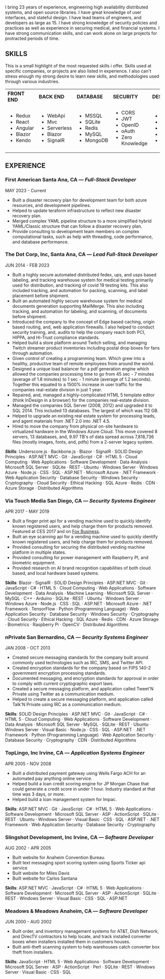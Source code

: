 <p>
I bring 23 years of experience, engineering high availability distributed systems, and open source libraries. I have great knowledge of user interfaces, and stateful design. I have lead teams of engineers, and developers as large as 15. I have strong knowledge of security policies and practices as well as experience in securing medical, and financial systems. I have strong communication skills, and can work alone on large projects for protracted periods of time.
</p>

## SKILLS

This is a small highlight of the most requested skills i offer. Skills used at specific companies, or projects are also listed in experience. I also can't stress enough my strong desire to learn new skills, and methodologies used through various industries.

<table>
  <tbody>
    <tr>
      <th align="left">FRONT END</th>
      <th align="left">BACK END</th>
      <th align="left">DATABASE</th>
      <th align="left">SECURITY</th>
      <th align="left">DESIGN</th>
    </tr>
    <tr>
      <td align="left">
         <ul>
            <li>Redux</li>
            <li>React</li>
            <li>Angular</li>
            <li>Blazor</li>
            <li>Kendo</li>
         </ul>
      </td>
      <td align="left">
         <ul>
            <li>WebApi</li>
            <li>Mvc</li>
            <li>Serverless</li>
            <li>Blazor</li>
            <li>SignalR</li>
         </ul>
      </td>
      <td align="left">
         <ul>
            <li>MSSQL</li>
            <li>SQLite</li>
            <li>Redis</li>
            <li>MySQL</li>
            <li>MongoDB</li>
         </ul>
      </td>
      <td align="left">
         <ul>
            <li>CORS</li>
            <li>JWT</li>
            <li>OpenID</li>
            <li>oAuth</li>
            <li>Zero Knowledge</li>
         </ul>
      </td>
      <td align="left">
         <ul>
            <li>SOLID</li>
            <li>Stateful</li>
            <li>Microservices</li>
            <li>Distributed</li>
            <li>Immutable</li>
         </ul>
      </td>
    </tr>
  </tbody>
</table>

## EXPERIENCE

### **First American**  Santa Ana, CA — *Full-Stack Developer*
MAY 2023 - Current

* Built a disaster recovery plan for development team for both azure resources, and development pipelines.
* Helped to update teraform infrastructure to reflect new disaster recovery plan.
* Merged complex YAML pipeline structure to a more simplified hybrid YAML/Classic structure that can follow a disaster recovery plan.
* Provide consulting to development team members on complex computational tasks, such as help with threading, code performance, and database performance.

### **The Dot Corp, Inc,** Santa Ana, CA — *Lead Full-Stack Developer*
JUN 2014 - FEB 2023

* Built a highly secure automated distributed fedex, ups, and usps based labeling, and tracking warehouse system for medical testing primarily used for distribution, and tracking of covid 19 testing kits. This also included tracking, and automation for packing, scanning, and label placement before shipment.
* Built an automated highly secure warehouse system for medical documents generation supporting MailMerge. This also including tracking, and automation for labeling, and scanning, of documents before shipment.
* Introduced the company to the concept of Edge based caching, origin based routing, and, web application firewalls. I also helped to conduct security training, and, audits to help the company reach both PCI, HIPPA, and Hi-Trust compliance standards.
* Helped build a store platform around Twitch selling, and managing Twitch streamer product inventories including postal drop boxes for fans through automation.
* Given control of creating a programming team. Which grew into a healthy, productive team of remote employees from around the world.
* Designed a unique load balancer for a pdf generation engine which allowed the companies processing time to go from 45 sec - 7 minutes (average of 1.8 minutes) to 1 sec - 1 minute (average of 1.2 seconds). Together this equated to a 1500% increase in user traffic for the companies real-estate division in just 1 year.
* Repaired, and, managed a highly-complicated HTML 5 template editor (think InDesign in a browser) for the companies real-estate division.
* Managed the companies SQL Server (2008, 2012) and upgraded it to SQL 2014. This included 13 databases. The largest of which was 112 GB.
* Helped to upgrade an existing real estate system for processing leads, and agent materials from .NET 2.0 into .NET 4.5.
* Hired to move the company from physical on-site hardware to virtualized hardware in the Windows Azure Cloud. This move covered 8 servers, 13 databases, and, 9.97 TB's of data spread across 7,818,736 files (mostly images, fonts, and, pdfs) from a 2-server legacy system.

***Skills***: Underscore.js · Backbone.js · Blazor · SignalR · SOLID Design Principles · ASP.NET MVC · Git · JavaScript · C# · HTML 5 · Cloud Computing · Web Applications · Software Development · Data Analysis · Microsoft SQL Server · SQLite · REST · Ubuntu · Windows Server · Windows Azure · Node.js · CSS · SQL · ASP.NET · Microsoft Azure · .NET Framework · Web Application Security · Database Security · Windows Security · Cryptography · Cloud Security · Ethical Hacking · SQL Azure · Redis · CDN · Azure Storage · Distributed Algorithms

### **Via Touch Media** San Diego, CA — *Security Systems Engineer*
APR 2017 - MAY 2019

* Built a finger print api for a vending machine used to quickly identify known registered users, and help charge them for products removed. Featured at CES 2017 and on [Fox Business](https://video.foxbusiness.com/v/5668531461001#sp=show-clips).
* Built an eye scanning api for a vending machine used to quickly identify known registered users, and help charge them for products removed.
* Provided consulting for securing the distributed vending machine platform in multiple states.
* Provided consulting for  power management with Raspberry PI, and biometric equipment.
* Provided research on AI brand recognition capabilities of both cloud based, and local hardware based systems.

**Skills**: Blazor · SignalR · SOLID Design Principles · ASP.NET MVC · Git · JavaScript · C# · HTML 5 · Cloud Computing · Web Applications · Software Development · Data Analysis · Machine Learning · Microsoft SQL Server · MySQL · C++ · Arduino · SQLite · REST · Ubuntu · Windows Server · Windows Azure · Node.js · CSS · SQL · ASP.NET · Microsoft Azure · .NET Framework · TensorFlow · Python (Programming Language) · Web Application Security · Database Security · Windows Security · Cryptography · Cloud Security · Ethical Hacking · SQL Azure · Redis · CDN · Azure Storage · Biometrics · Raspberry Pi · OpenCV · Distributed Algorithms

### **nPrivate** San Bernardino, CA — *Security Systems Engineer*
JAN 2008 - OCT 2013

* Created secure messaging standards for the company built around commonly used technologies such as IRC, SMS, and Twitter API.
* Created encryption standards for the company based on FIPS 140-2 government encryption processing standards.
* Documented messaging, and encryption standards for approval in order to comply with current cryptographic export laws.
* Created a secure messaging platform, and application called Tweet'N Private using Twitter as a communication medium.
* Helped to create a secure messaging platform, and application called Talk'N Private using IRC as a communication medium.

**Skills**: SOLID Design Principles · ASP.NET MVC · Git · JavaScript · C# · HTML 5 · Cloud Computing · Web Applications · Software Development · Data Analysis · Microsoft SQL Server · MySQL · SQLite · REST · Ubuntu · Windows Server · Visual Basic · Node.js · CSS · SQL · ASP.NET · .NET Framework · Python (Programming Language) · Web Application Security · Database Security · Cryptography · CDN · Distributed Algorithms

### **TopLingo, Inc** Irvine, CA — *Application Systems Engineer*
APR 2005 - NOV 2008

* Built a distributed payment gateway using Wells Fargo ACH for an automated pay anything online service.
* Helped build a loan credit scoring engine for JP Morgan Chase that could generate a credit score in under 1 hour. Industry standard at that time was 3 days, or more.
* Helped build a loan management system for Impac.

**Skills**: ASP.NET MVC · Git · JavaScript · C# · HTML 5 · Web Applications · Software Development · Microsoft SQL Server · ASP · ActionScript · SQLite · REST · Ubuntu · Windows Server · Visual Basic · CSS · SQL · ASP.NET · .NET Framework · Web Application Security · Database Security · Cryptography

### **Slingshot Development, Inc** Irvine, CA — *Software Developer*
AUG 2002 - APR 2005

* Built website for Anaheim Convention Bureau.
* Built text messaging sport scoring system using Sports Ticker api service
* Built website for Miles Davis
* Built website for Carlos Santana

**Skills**: ASP.NET MVC · JavaScript · C# · HTML 5 · Web Applications · Software Development · Microsoft SQL Server · ASP · ActionScript · SQLite · REST · Windows Server · Visual Basic · CSS · SQL · ASP.NET

### **Meadows & Meadows** Anaheim, CA — *Software Developer*
JUN 2000 - AUG 2002

* Built order, and inventory management systems for AT&T, Dish Network, and DirecTV contractors to help locate, and track installed converter boxes when installers installed them in customers houses.
* Built anti-theft scanning system to help warehouses catch converter box theft from installers.

**Skills**: JavaScript · HTML 5 · Web Applications · Software Development · Microsoft SQL Server · ASP · ActionScript · Perl · SQLite · REST · Windows Server · Visual Basic · CSS · SQL

